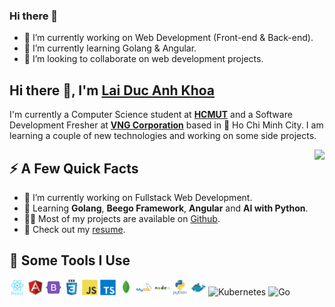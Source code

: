 ### Hi there 👋

- 🔭 I’m currently working on Web Development (Front-end & Back-end).
- 🌱 I’m currently learning Golang & Angular.
- 👯 I’m looking to collaborate on web development projects.

<h2>Hi there 👋, I'm <a href="https://www.facebook.com/khoa.lai208/">Lai Duc Anh Khoa</a></h2>
<p>I'm currently a Computer Science student at <strong><a href="https://www.hcmut.edu.vn/vi">HCMUT</a></strong> and a Software Development Fresher at <strong><a href="https://vng.com.vn/">VNG Corporation</a></strong> based in 🌁 Ho Chi Minh City. I am learning a couple of new technologies and working on some side projects.</p>
<img align="right" src="https://media1.giphy.com/media/13HgwGsXF0aiGY/giphy.gif" />
<h2>⚡️ A Few Quick Facts</h2>
<ul>
<li>🔭 I’m currently working on Fullstack Web Development.</li>
<li>🧐 Learning <strong>Golang</strong>, <strong>Beego Framework</strong>, <strong>Angular</strong> and <strong>AI with Python</strong>.</li>
<li>👨‍💻 Most of my projects are available on <a href="https://github.com/khoalda">Github</a>.</li>
<li>📙 Check out my <a href="">resume</a>.</li>
</ul>

<h2>🚀 Some Tools I Use</h2>
<p align="left">
<img src="https://raw.githubusercontent.com/devicons/devicon/master/icons/react/react-original-wordmark.svg" alt="react" width="25" height="25" />
<img src="https://raw.githubusercontent.com/devicons/devicon/master/icons/angularjs/angularjs-original.svg" alt="angular-js" width="25" height="25" />
<img src="https://raw.githubusercontent.com/devicons/devicon/master/icons/bootstrap/bootstrap-plain.svg" alt="bootstrap" width="25" height="25" />
<img src="https://raw.githubusercontent.com/devicons/devicon/master/icons/css3/css3-original-wordmark.svg" alt="css3" width="25" height="25" />
<img src="https://raw.githubusercontent.com/devicons/devicon/master/icons/javascript/javascript-original.svg" alt="javascript" width="25" height="25" />
<img src="https://raw.githubusercontent.com/devicons/devicon/master/icons/typescript/typescript-original.svg" alt="typescript" width="25" height="25" />
<img src="https://raw.githubusercontent.com/devicons/devicon/master/icons/mongodb/mongodb-original.svg" alt="mongodb" width="25" height="25" />
<img src="https://raw.githubusercontent.com/devicons/devicon/master/icons/mysql/mysql-original-wordmark.svg" alt="mysql" width="25" height="25" />
<img src="https://raw.githubusercontent.com/devicons/devicon/master/icons/nodejs/nodejs-original-wordmark.svg" alt="nodejs" width="25" height="25" />
<img src="https://raw.githubusercontent.com/devicons/devicon/master/icons/python/python-original-wordmark.svg" alt="python" width="25" height="25" />
<img src="https://raw.githubusercontent.com/devicons/devicon/master/icons/docker/docker-original.svg" alt="Docker" width="25" height="25" />
<img src="https://www.vectorlogo.zone/logos/kubernetes/kubernetes-icon.svg" alt="Kubernetes" width="25" height="25" />
<img src="https://cdn.jsdelivr.net/gh/devicons/devicon/icons/go/go-original.svg" alt="Go" width="25" height="25" />
</p>
